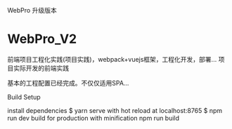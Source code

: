 WebPro 升级版本

# WebPro_V2
前端项目工程化实践(项目实践)，webpack+vuejs框架，工程化开发，部署...
项目实际开发的前端实践 

基本的工程配置已经完成。不仅仅适用SPA...

Build Setup

install dependencies
$ yarn
serve with hot reload at localhost:8765
$ npm run dev
build for production with minification
npm run build